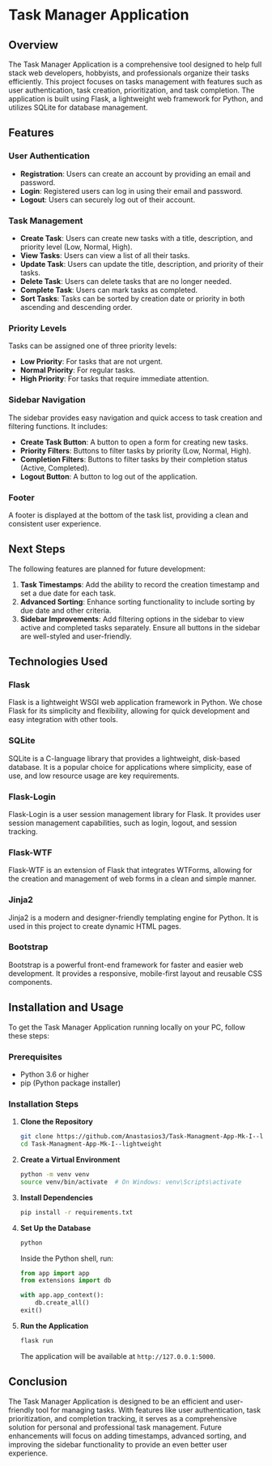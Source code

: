 # Task Manager Application

## Overview

The Task Manager Application is a comprehensive tool designed to help full stack web developers, hobbyists, and professionals organize their tasks efficiently. This project focuses on tasks management with features such as user authentication, task creation, prioritization, and task completion. The application is built using Flask, a lightweight web framework for Python, and utilizes SQLite for database management.

## Features

### User Authentication

- **Registration**: Users can create an account by providing an email and password.
- **Login**: Registered users can log in using their email and password.
- **Logout**: Users can securely log out of their account.

### Task Management

- **Create Task**: Users can create new tasks with a title, description, and priority level (Low, Normal, High).
- **View Tasks**: Users can view a list of all their tasks.
- **Update Task**: Users can update the title, description, and priority of their tasks.
- **Delete Task**: Users can delete tasks that are no longer needed.
- **Complete Task**: Users can mark tasks as completed.
- **Sort Tasks**: Tasks can be sorted by creation date or priority in both ascending and descending order.

### Priority Levels

Tasks can be assigned one of three priority levels:
- **Low Priority**: For tasks that are not urgent.
- **Normal Priority**: For regular tasks.
- **High Priority**: For tasks that require immediate attention.

### Sidebar Navigation

The sidebar provides easy navigation and quick access to task creation and filtering functions. It includes:
- **Create Task Button**: A button to open a form for creating new tasks.
- **Priority Filters**: Buttons to filter tasks by priority (Low, Normal, High).
- **Completion Filters**: Buttons to filter tasks by their completion status (Active, Completed).
- **Logout Button**: A button to log out of the application.

### Footer

A footer is displayed at the bottom of the task list, providing a clean and consistent user experience.

## Next Steps

The following features are planned for future development:

1. **Task Timestamps**: Add the ability to record the creation timestamp and set a due date for each task.
2. **Advanced Sorting**: Enhance sorting functionality to include sorting by due date and other criteria.
3. **Sidebar Improvements**: Add filtering options in the sidebar to view active and completed tasks separately. Ensure all buttons in the sidebar are well-styled and user-friendly.

## Technologies Used

### Flask

Flask is a lightweight WSGI web application framework in Python. We chose Flask for its simplicity and flexibility, allowing for quick development and easy integration with other tools.

### SQLite

SQLite is a C-language library that provides a lightweight, disk-based database. It is a popular choice for applications where simplicity, ease of use, and low resource usage are key requirements.

### Flask-Login

Flask-Login is a user session management library for Flask. It provides user session management capabilities, such as login, logout, and session tracking.

### Flask-WTF

Flask-WTF is an extension of Flask that integrates WTForms, allowing for the creation and management of web forms in a clean and simple manner.

### Jinja2

Jinja2 is a modern and designer-friendly templating engine for Python. It is used in this project to create dynamic HTML pages.

### Bootstrap

Bootstrap is a powerful front-end framework for faster and easier web development. It provides a responsive, mobile-first layout and reusable CSS components.

## Installation and Usage

To get the Task Manager Application running locally on your PC, follow these steps:

### Prerequisites

- Python 3.6 or higher
- pip (Python package installer)

### Installation Steps

1. **Clone the Repository**

   ```sh
   git clone https://github.com/Anastasios3/Task-Managment-App-Mk-I--lightweight.git
   cd Task-Managment-App-Mk-I--lightweight
   ```

2. **Create a Virtual Environment**

   ```sh
   python -m venv venv
   source venv/bin/activate  # On Windows: venv\Scripts\activate
   ```

3. **Install Dependencies**

   ```sh
   pip install -r requirements.txt
   ```

4. **Set Up the Database**

   ```sh
   python
   ```

   Inside the Python shell, run:

   ```python
   from app import app
   from extensions import db

   with app.app_context():
       db.create_all()
   exit()
   ```

5. **Run the Application**

   ```sh
   flask run
   ```

   The application will be available at `http://127.0.0.1:5000`.

## Conclusion

The Task Manager Application is designed to be an efficient and user-friendly tool for managing tasks. With features like user authentication, task prioritization, and completion tracking, it serves as a comprehensive solution for personal and professional task management. Future enhancements will focus on adding timestamps, advanced sorting, and improving the sidebar functionality to provide an even better user experience.

